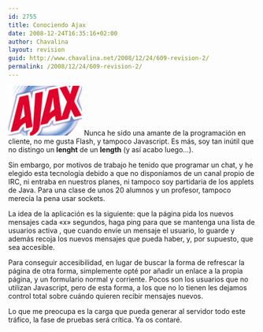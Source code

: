 ```yaml
---
id: 2755
title: Conociendo Ajax
date: 2008-12-24T16:35:16+02:00
author: Chavalina
layout: revision
guid: http://www.chavalina.net/2008/12/24/609-revision-2/
permalink: /2008/12/24/609-revision-2/
---
```

<img class="imgizqda" src="/imagenes/fotos/ajax.png" alt="Logotipo de Ajax... pero de Ajax Pino" /> Nunca he sido una amante de la programaci&oacute;n en cliente, no me gusta Flash, y tampoco Javascript. Es m&aacute;s, soy tan in&uacute;til que no distingo un **lenght** de un **length** (y as&iacute; acabo luego&#8230;).

Sin embargo, por motivos de trabajo he tenido que programar un chat, y he elegido esta tecnolog&iacute;a debido a que no dispon&iacute;amos de un canal propio de IRC, ni entraba en nuestros planes, ni tampoco soy partidaria de los applets de Java. Para una clase de unos 20 alumnos y un profesor, tampoco merec&iacute;a la pena usar sockets.

La idea de la aplicaci&oacute;n es la siguiente: que la p&aacute;gina pida los nuevos mensajes cada «x» segundos, haga ping para que se mantenga una lista de usuarios activa , que cuando env&iacute;e un mensaje el usuario, lo guarde y adem&aacute;s recoja los nuevos mensajes que pueda haber, y, por supuesto, que sea accesible.

Para conseguir accesibilidad, en lugar de buscar la forma de refrescar la p&aacute;gina de otra forma, simplemente opt&eacute; por a&ntilde;adir un enlace a la propia p&aacute;gina, y un formulario normal y corriente. Pocos son los usuarios que no utilizan Javascript, pero de esta forma, a los que no lo tienen les dejamos control total sobre cu&aacute;ndo quieren recibir mensajes nuevos.

Lo que me preocupa es la carga que pueda generar al servidor todo este tr&aacute;fico, la fase de pruebas ser&aacute; cr&iacute;tica. Ya os contar&eacute;.